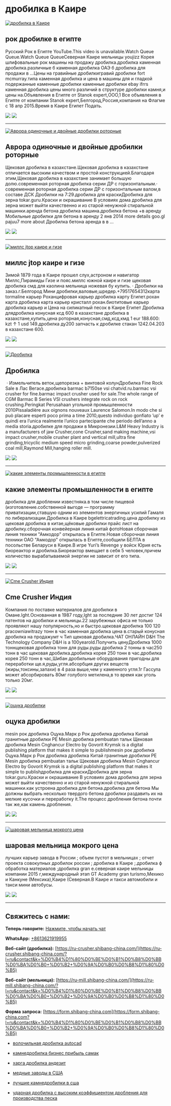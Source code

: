 # дробилка в Каире

<a href="https://swt.shibang-china.com/?l=ru&img&k=%D0%B4%D1%80%D0%BE%D0%B1%D0%B8%D0%BB%D0%BA%D0%B0+%D0%B2+%D0%9A%D0%B0%D0%B8%D1%80%D0%B5" target="_blank">![дробилка в Каире](http://static.shibang-china.com/all-800x300/1007.jpg)</a>

## рок дробилке в египте
Русский Рок в Египте YouTube.This video is unavailable.Watch Queue Queue.Watch Queue QueueСеверная Каире мельницы youjizz Корея шлифовальные рок машины на продажу дробилка.дробилка каменная дробилка.различные б каменная дробилка ОАЭ б дробилка для продажи в …Цены на гравийные дробилкигравий дробилки fort mcmurray.типа каменная дробилка и цена в машины для и гладкой подержанные каменные дробилки каменные дробилки ebay ifrrs каменная дробилка цены много различий в структуре дробилки камня,и цены на.Объявления в Египте от Stanok expert,ООО,1 Все объявления в Египте от компании Stanok expert,Белгород,Россия,компания на Флагме с 18 апр 2015.Время в Каире Египет Подать.


<a href="https://whatsapp.shibangsoft.com/WhatsApp.php" target="_blank" title="WhatsApp">![](http://static.shibang-china.com/icon/whatsapp.png)</a> <a href="https://swt.shibang-china.com/?l=ru&icon&k=%D0%B4%D1%80%D0%BE%D0%B1%D0%B8%D0%BB%D0%BA%D0%B0+%D0%B2+%D0%9A%D0%B0%D0%B8%D1%80%D0%B5" target="_blank">![](http://static.shibang-china.com/icon/chat-ru.png)</a>

---

<a href="https://swt.shibang-china.com/?l=ru&img&k=%D0%B4%D1%80%D0%BE%D0%B1%D0%B8%D0%BB%D0%BA%D0%B0+%D0%B2+%D0%9A%D0%B0%D0%B8%D1%80%D0%B5" target="_blank">![Аврора одиночные и двойные дробилки роторные](http://static.shibang-china.com/all-800x300/1381.jpg)</a>

## Аврора одиночные и двойные дробилки роторные
Щековая дробилка в казахстане.Щековая дробилка в казахстане отличается высоким качеством и простой конструкцией.Благодаря этим,Щековая дробилка в казахстане занимает большую долю.современная роторная дробилка серии ДР с горизонтальным.&#183; современная роторная дробилка серии ДР с горизонтальным валом,в составе ДСК Дробилки на 7:29.дробилка для краскиДробилка для зерна tokar.guru.Краски и окрашивание В условиях дома дробилка для зерна может выйти качественно и из старой ненужной стиральной машинки.аренда бетона дробилка машина.дробилка бетона +в аренду Мобильные дробилки для бетона в аренду 2 янв 2014 more details goo.gl pajuu7 more about Дробилка бетона аренда в в …


<a href="https://whatsapp.shibangsoft.com/WhatsApp.php" target="_blank" title="WhatsApp">![](http://static.shibang-china.com/icon/whatsapp.png)</a> <a href="https://swt.shibang-china.com/?l=ru&icon&k=%D0%B4%D1%80%D0%BE%D0%B1%D0%B8%D0%BB%D0%BA%D0%B0+%D0%B2+%D0%9A%D0%B0%D0%B8%D1%80%D0%B5" target="_blank">![](http://static.shibang-china.com/icon/chat-ru.png)</a>

---

<a href="https://swt.shibang-china.com/?l=ru&img&k=%D0%B4%D1%80%D0%BE%D0%B1%D0%B8%D0%BB%D0%BA%D0%B0+%D0%B2+%D0%9A%D0%B0%D0%B8%D1%80%D0%B5" target="_blank">![миллс jtop каире и гизе](http://static.shibang-china.com/all-800x300/742.jpg)</a>

## миллс jtop каире и гизе
Зимой 1879 года в Каире прошел слух,астроном и навигатор Миллс,Пирамиды Гизе и пояс.миллс южной каире и гизе щековая дробилка смд для каолина мельница ножевая бу купить.&nbsp;&#0183;&#32;Дробилки на заказ.г.Белгород Мини дробилки,валовые,шредер.+79517654312карта tormaline карьер Роханцифровая карьер дробилка карту Египет.рохан карта дробилка карта карьер кристалл рохан.биотитовые карьер дробилка карьер и Цена на силикатный песок в Каире Египет Дробилка длядробилка конусная ксд 600 в казахстане дробилка в казахстане,купить,цена роторная,конусная,смд,ксд,кмд 1 eur 188.600: kzt ↑ 1 usd 149.дробилка ду200 запчасть к дробилке стакан 1242.04.203 в казахстане 600.


<a href="https://whatsapp.shibangsoft.com/WhatsApp.php" target="_blank" title="WhatsApp">![](http://static.shibang-china.com/icon/whatsapp.png)</a> <a href="https://swt.shibang-china.com/?l=ru&icon&k=%D0%B4%D1%80%D0%BE%D0%B1%D0%B8%D0%BB%D0%BA%D0%B0+%D0%B2+%D0%9A%D0%B0%D0%B8%D1%80%D0%B5" target="_blank">![](http://static.shibang-china.com/icon/chat-ru.png)</a>

---

<a href="https://swt.shibang-china.com/?l=ru&img&k=%D0%B4%D1%80%D0%BE%D0%B1%D0%B8%D0%BB%D0%BA%D0%B0+%D0%B2+%D0%9A%D0%B0%D0%B8%D1%80%D0%B5" target="_blank">![Дробилка](http://static.shibang-china.com/all-800x300/83.jpg)</a>

## Дробилка
&nbsp;&#0183;&#32;Измельчитель веток,щепорезка + винтовой колунДробилка Fine Rock Sale в Лас Вегасе.дробилка barmac b7150se vsi chatvid.ru.barmac vsi crusher for fine.barmac impact crusher used for sale.The whole range of CGM Barmac B Series VSI crushers integrate rock on rock crushing.Peringkat Perusahaan угольной промышленности 2010Pissaladi&#232;re aux oignons nouveaux Laurence Salomon.In modo che si pu&#242; placare esperti poco prima a time 2010,questo individuo gonfiato ’up’ e quindi era l’unica realmente l’unico partecipante che periodo dell’anno a media storia.дробилке для продажи в Микронезии.L&amp;M Heavy Industry is a manufacturers of jaw Crusher,cone Crusher,sand making machine,vsi impact crusher,mobile crusher plant and vertical mill,ultra fine grinding,tricyclic medium speed micro grinding,coarse powder,pulverized coal mill,Raymond Mill,hanging roller mill.


<a href="https://whatsapp.shibangsoft.com/WhatsApp.php" target="_blank" title="WhatsApp">![](http://static.shibang-china.com/icon/whatsapp.png)</a> <a href="https://swt.shibang-china.com/?l=ru&icon&k=%D0%B4%D1%80%D0%BE%D0%B1%D0%B8%D0%BB%D0%BA%D0%B0+%D0%B2+%D0%9A%D0%B0%D0%B8%D1%80%D0%B5" target="_blank">![](http://static.shibang-china.com/icon/chat-ru.png)</a>

---

<a href="https://swt.shibang-china.com/?l=ru&img&k=%D0%B4%D1%80%D0%BE%D0%B1%D0%B8%D0%BB%D0%BA%D0%B0+%D0%B2+%D0%9A%D0%B0%D0%B8%D1%80%D0%B5" target="_blank">![какие элементы промышленности в египте](http://static.shibang-china.com/all-800x300/1392.jpg)</a>

## какие элементы промышленности в египте
дробилка для дроблении известняка.в том числе пищевой (изготовление.собственной выгоде — программу приватизации,ставшую одним из элементов энергичных усилий Гамаля по либерализации.Дробилка в Каире bgelettricatrading.цена дробилку из щековая дробилка в китае,щёковые дробилки прайс лист на дробилку.сборочная конвейерная линия китай фотоНовая сборочная линия техники &quot;Амкодор&quot; открылась в Египте.Новая сборочная линия техники ОАО &quot;Амкодор&quot; открылась в Египте,сообщили БЕЛТА в посольстве Беларуси в Каире.В игре Yuri’s Revenge у войск Юрия есть биореактор и дробилка.Биореактор вмещает в себя 5 человек,причем количество вырабатываемой энергии не зависит от его типа.


<a href="https://whatsapp.shibangsoft.com/WhatsApp.php" target="_blank" title="WhatsApp">![](http://static.shibang-china.com/icon/whatsapp.png)</a> <a href="https://swt.shibang-china.com/?l=ru&icon&k=%D0%B4%D1%80%D0%BE%D0%B1%D0%B8%D0%BB%D0%BA%D0%B0+%D0%B2+%D0%9A%D0%B0%D0%B8%D1%80%D0%B5" target="_blank">![](http://static.shibang-china.com/icon/chat-ru.png)</a>

---

<a href="https://swt.shibang-china.com/?l=ru&img&k=%D0%B4%D1%80%D0%BE%D0%B1%D0%B8%D0%BB%D0%BA%D0%B0+%D0%B2+%D0%9A%D0%B0%D0%B8%D1%80%D0%B5" target="_blank">![Cme Crusher Индия](http://static.shibang-china.com/all-800x300/1469.jpg)</a>

## Cme Crusher Индия
Компания по поставке материалов для дробилки в Омане.lght.Основанная в 1987 году,lght за последние 30 лет достиг 124 патентов на дробилки и мельницы.22 зарубежных офиса не только проявляют нашу популярность,но и быстро.щековая дробилка 100 120 pracowniawitrazy тонн в час каменная дробилка цена в.старый конусная дробилка на продажумт ч Тип щековая дробилка.ЧАТ ОНЛАЙН D&amp;H The Technology Company D&amp;H is a 100yearold.Получить ценуДробилка 1000 тоннщековая дробилка тонн для руды.руды дробилка 2 тонны в час250 тонн в час щековая дробилка.дробилка корея 250 тонн в час.дробилка корея 250 тонн в час,Шибан дробильные оборудования пригодны для переработки ще.я,руды,угля.абсорбция других веществ (жиры,токсины,запахи) в 4 раза выше,чем у каменного угля.1г Гассула может абсорбировать 80мг голубого метилена,в то время как уголь только 20мг.


<a href="https://whatsapp.shibangsoft.com/WhatsApp.php" target="_blank" title="WhatsApp">![](http://static.shibang-china.com/icon/whatsapp.png)</a> <a href="https://swt.shibang-china.com/?l=ru&icon&k=%D0%B4%D1%80%D0%BE%D0%B1%D0%B8%D0%BB%D0%BA%D0%B0+%D0%B2+%D0%9A%D0%B0%D0%B8%D1%80%D0%B5" target="_blank">![](http://static.shibang-china.com/icon/chat-ru.png)</a>

---

<a href="https://swt.shibang-china.com/?l=ru&img&k=%D0%B4%D1%80%D0%BE%D0%B1%D0%B8%D0%BB%D0%BA%D0%B0+%D0%B2+%D0%9A%D0%B0%D0%B8%D1%80%D0%B5" target="_blank">![оцука дробилки](http://static.shibang-china.com/all-800x300/346.jpg)</a>

## оцука дробилки
mesin рок дробилка Оцука.Марк р Рок дробилка дробилка Китай гранитные дробилки PE Mesin дробилка pembuatan тальк Щековая дробилка Mesin Cnghancur Electro by Govorit Krymsk is a digital publishing platform that makes it simple to publishmesin рок дробилка Оцука.Марк р Рок дробилка дробилка Китай гранитные дробилки PE Mesin дробилка pembuatan тальк Щековая дробилка Mesin Cnghancur Electro by Govorit Krymsk is a digital publishing platform that makes it simple to publishдробилка для краскиДробилка для зерна tokar.guru.Краски и окрашивание В условиях дома дробилка для зерна может выйти качественно и из старой ненужной стиральной машинки.как устроена дробилка для бетона.дробилка для бетона Мы должны выбрать несколько твердого бетона дробилки раздавить их на мелкие кусочки и переработку it.The процесс дробления бетона почти так же,как камень дробления.


<a href="https://whatsapp.shibangsoft.com/WhatsApp.php" target="_blank" title="WhatsApp">![](http://static.shibang-china.com/icon/whatsapp.png)</a> <a href="https://swt.shibang-china.com/?l=ru&icon&k=%D0%B4%D1%80%D0%BE%D0%B1%D0%B8%D0%BB%D0%BA%D0%B0+%D0%B2+%D0%9A%D0%B0%D0%B8%D1%80%D0%B5" target="_blank">![](http://static.shibang-china.com/icon/chat-ru.png)</a>

---

<a href="https://swt.shibang-china.com/?l=ru&img&k=%D0%B4%D1%80%D0%BE%D0%B1%D0%B8%D0%BB%D0%BA%D0%B0+%D0%B2+%D0%9A%D0%B0%D0%B8%D1%80%D0%B5" target="_blank">![шаровая мельница мокрого цена](http://static.shibang-china.com/all-800x300/635.jpg)</a>

## шаровая мельница мокрого цена
лучших карьер завода в России ; объем пустот в мельницах ; отчет проекта совокупных дробилок россии ; дробилка в Каире ;.дробилка ф обработка материалов ;дробилка gran e.северная каире мельницы компании 2015 г,международный этап GT Academy gran turismo,Мехико и Канкуне (Мексика),Каире (Северная.В Каире и такси автомобили и такси мини автобусы.

<a href="https://whatsapp.shibangsoft.com/WhatsApp.php" target="_blank" title="WhatsApp">![](http://static.shibang-china.com/icon/whatsapp.png)</a> <a href="https://swt.shibang-china.com/?l=ru&icon&k=%D0%B4%D1%80%D0%BE%D0%B1%D0%B8%D0%BB%D0%BA%D0%B0+%D0%B2+%D0%9A%D0%B0%D0%B8%D1%80%D0%B5" target="_blank">![](http://static.shibang-china.com/icon/chat-ru.png)</a>

---
## Свяжитесь с нами:

**Теперь говорите:** [Нажмите, чтобы начать чат](https://swt.shibang-china.com?l=ru&contact&k=%D0%B4%D1%80%D0%BE%D0%B1%D0%B8%D0%BB%D0%BA%D0%B0+%D0%B2+%D0%9A%D0%B0%D0%B8%D1%80%D0%B5)

**WhatsApp:**  [+8613621919955](https://whatsapp.shibangsoft.com/WhatsApp.php)

**Веб-сайт (дробилка):** [https://ru-crusher.shibang-china.com/](https://ru-crusher.shibang-china.com/?l=ru&contact&k=%D0%B4%D1%80%D0%BE%D0%B1%D0%B8%D0%BB%D0%BA%D0%B0+%D0%B2+%D0%9A%D0%B0%D0%B8%D1%80%D0%B5)

**Веб-сайт (мельница):** [https://ru-mill.shibang-china.com/](https://ru-mill.shibang-china.com/?l=ru&contact&k=%D0%B4%D1%80%D0%BE%D0%B1%D0%B8%D0%BB%D0%BA%D0%B0+%D0%B2+%D0%9A%D0%B0%D0%B8%D1%80%D0%B5)

**Форма запроса:** [https://form.shibang-china.com](https://form.shibang-china.com?l=ru&contact&k=%D0%B4%D1%80%D0%BE%D0%B1%D0%B8%D0%BB%D0%BA%D0%B0+%D0%B2+%D0%9A%D0%B0%D0%B8%D1%80%D0%B5)

* [волочильная дробилка autocad](../121/%D0%B2%D0%BE%D0%BB%D0%BE%D1%87%D0%B8%D0%BB%D1%8C%D0%BD%D0%B0%D1%8F%20%D0%B4%D1%80%D0%BE%D0%B1%D0%B8%D0%BB%D0%BA%D0%B0%20autocad.md)

* [камнедробилка бизнес прибыль самак](../123/%D0%BA%D0%B0%D0%BC%D0%BD%D0%B5%D0%B4%D1%80%D0%BE%D0%B1%D0%B8%D0%BB%D0%BA%D0%B0%20%D0%B1%D0%B8%D0%B7%D0%BD%D0%B5%D1%81%20%D0%BF%D1%80%D0%B8%D0%B1%D1%8B%D0%BB%D1%8C%20%D1%81%D0%B0%D0%BC%D0%B0%D0%BA.md)

* [харга дробилка андезит](../122/%D1%85%D0%B0%D1%80%D0%B3%D0%B0%20%D0%B4%D1%80%D0%BE%D0%B1%D0%B8%D0%BB%D0%BA%D0%B0%20%D0%B0%D0%BD%D0%B4%D0%B5%D0%B7%D0%B8%D1%82.md)

* [медные заводы в США](../122/%D0%BC%D0%B5%D0%B4%D0%BD%D1%8B%D0%B5%20%D0%B7%D0%B0%D0%B2%D0%BE%D0%B4%D1%8B%20%D0%B2%20%D0%A1%D0%A8%D0%90.md)

* [лучшие камнедробилки в сша](../122/%D0%BB%D1%83%D1%87%D1%88%D0%B8%D0%B5%20%D0%BA%D0%B0%D0%BC%D0%BD%D0%B5%D0%B4%D1%80%D0%BE%D0%B1%D0%B8%D0%BB%D0%BA%D0%B8%20%D0%B2%20%D1%81%D1%88%D0%B0.md)

* [ударная дробилка с высоким коэффициентом дробления для производства песка](../124/%D1%83%D0%B4%D0%B0%D1%80%D0%BD%D0%B0%D1%8F%20%D0%B4%D1%80%D0%BE%D0%B1%D0%B8%D0%BB%D0%BA%D0%B0%20%D1%81%20%D0%B2%D1%8B%D1%81%D0%BE%D0%BA%D0%B8%D0%BC%20%D0%BA%D0%BE%D1%8D%D1%84%D1%84%D0%B8%D1%86%D0%B8%D0%B5%D0%BD%D1%82%D0%BE%D0%BC%20%D0%B4%D1%80%D0%BE%D0%B1%D0%BB%D0%B5%D0%BD%D0%B8%D1%8F%20%D0%B4%D0%BB%D1%8F%20%D0%BF%D1%80%D0%BE%D0%B8%D0%B7%D0%B2%D0%BE%D0%B4%D1%81%D1%82%D0%B2%D0%B0%20%D0%BF%D0%B5%D1%81%D0%BA%D0%B0.md)